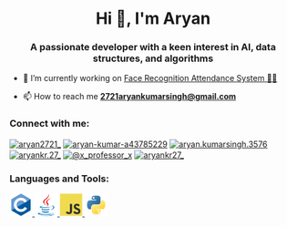 <h1 align="center">Hi 👋, I'm Aryan</h1>
<h3 align="center">A passionate developer with a keen interest in AI, data structures, and algorithms</h3>

- 🔭 I’m currently working on [Face Recognition Attendance System 🏫📸](https://github.com/2721aryan/Attendance-Management-system-using-face-recognition)

- 📫 How to reach me **2721aryankumarsingh@gmail.com**

<h3 align="left">Connect with me:</h3>
<p align="left">
<a href="https://twitter.com/aryan2721_" target="blank"><img align="center" src="https://raw.githubusercontent.com/rahuldkjain/github-profile-readme-generator/master/src/images/icons/Social/twitter.svg" alt="aryan2721_" height="30" width="40" /></a>
<a href="https://linkedin.com/in/aryan-kumar-a43785229" target="blank"><img align="center" src="https://raw.githubusercontent.com/rahuldkjain/github-profile-readme-generator/master/src/images/icons/Social/linked-in-alt.svg" alt="aryan-kumar-a43785229" height="30" width="40" /></a>
<a href="https://fb.com/aryan.kumarsingh.3576" target="blank"><img align="center" src="https://raw.githubusercontent.com/rahuldkjain/github-profile-readme-generator/master/src/images/icons/Social/facebook.svg" alt="aryan.kumarsingh.3576" height="30" width="40" /></a>
<a href="https://instagram.com/aryankr.27_" target="blank"><img align="center" src="https://raw.githubusercontent.com/rahuldkjain/github-profile-readme-generator/master/src/images/icons/Social/instagram.svg" alt="aryankr.27_" height="30" width="40" /></a>
<a href="https://www.hackerrank.com/x_professor_x" target="blank"><img align="center" src="https://raw.githubusercontent.com/rahuldkjain/github-profile-readme-generator/master/src/images/icons/Social/hackerrank.svg" alt="@x_professor_x" height="30" width="40" /></a>
<a href="https://www.leetcode.com/aryankr27_" target="blank"><img align="center" src="https://raw.githubusercontent.com/rahuldkjain/github-profile-readme-generator/master/src/images/icons/Social/leet-code.svg" alt="aryankr27_" height="30" width="40" /></a>
</p>

<h3 align="left">Languages and Tools:</h3>
<p align="left"> <a href="https://www.cprogramming.com/" target="_blank" rel="noreferrer"> <img src="https://raw.githubusercontent.com/devicons/devicon/master/icons/c/c-original.svg" alt="c" width="40" height="40"/> </a> <a href="https://www.java.com" target="_blank" rel="noreferrer"> <img src="https://raw.githubusercontent.com/devicons/devicon/master/icons/java/java-original.svg" alt="java" width="40" height="40"/> </a> <a href="https://developer.mozilla.org/en-US/docs/Web/JavaScript" target="_blank" rel="noreferrer"> <img src="https://raw.githubusercontent.com/devicons/devicon/master/icons/javascript/javascript-original.svg" alt="javascript" width="40" height="40"/> </a> <a href="https://www.python.org" target="_blank" rel="noreferrer"> <img src="https://raw.githubusercontent.com/devicons/devicon/master/icons/python/python-original.svg" alt="python" width="40" height="40"/> </a> </p>

